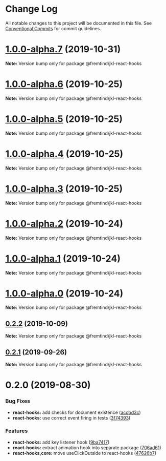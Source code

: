 # Change Log

All notable changes to this project will be documented in this file.
See [Conventional Commits](https://conventionalcommits.org) for commit guidelines.

# [1.0.0-alpha.7](https://github.com/fremtind/jokul/compare/@fremtind/jkl-react-hooks@1.0.0-alpha.6...@fremtind/jkl-react-hooks@1.0.0-alpha.7) (2019-10-31)

**Note:** Version bump only for package @fremtind/jkl-react-hooks





# [1.0.0-alpha.6](https://github.com/fremtind/jokul/compare/@fremtind/jkl-react-hooks@1.0.0-alpha.5...@fremtind/jkl-react-hooks@1.0.0-alpha.6) (2019-10-25)

**Note:** Version bump only for package @fremtind/jkl-react-hooks





# [1.0.0-alpha.5](https://github.com/fremtind/jokul/compare/@fremtind/jkl-react-hooks@1.0.0-alpha.4...@fremtind/jkl-react-hooks@1.0.0-alpha.5) (2019-10-25)

**Note:** Version bump only for package @fremtind/jkl-react-hooks





# [1.0.0-alpha.4](https://github.com/fremtind/jokul/compare/@fremtind/jkl-react-hooks@1.0.0-alpha.3...@fremtind/jkl-react-hooks@1.0.0-alpha.4) (2019-10-25)

**Note:** Version bump only for package @fremtind/jkl-react-hooks





# [1.0.0-alpha.3](https://github.com/fremtind/jokul/compare/@fremtind/jkl-react-hooks@1.0.0-alpha.2...@fremtind/jkl-react-hooks@1.0.0-alpha.3) (2019-10-25)

**Note:** Version bump only for package @fremtind/jkl-react-hooks





# [1.0.0-alpha.2](https://github.com/fremtind/jokul/compare/@fremtind/jkl-react-hooks@1.0.0-alpha.1...@fremtind/jkl-react-hooks@1.0.0-alpha.2) (2019-10-24)

**Note:** Version bump only for package @fremtind/jkl-react-hooks





# [1.0.0-alpha.1](https://github.com/fremtind/jokul/compare/@fremtind/jkl-react-hooks@1.0.0-alpha.0...@fremtind/jkl-react-hooks@1.0.0-alpha.1) (2019-10-24)

**Note:** Version bump only for package @fremtind/jkl-react-hooks





# [1.0.0-alpha.0](https://github.com/fremtind/jokul/compare/@fremtind/jkl-react-hooks@0.2.2...@fremtind/jkl-react-hooks@1.0.0-alpha.0) (2019-10-24)

**Note:** Version bump only for package @fremtind/jkl-react-hooks





## [0.2.2](https://github.com/fremtind/jokul/compare/@fremtind/jkl-react-hooks@0.2.1...@fremtind/jkl-react-hooks@0.2.2) (2019-10-09)

**Note:** Version bump only for package @fremtind/jkl-react-hooks





## [0.2.1](https://github.com/fremtind/jokul/compare/@fremtind/jkl-react-hooks@0.2.0...@fremtind/jkl-react-hooks@0.2.1) (2019-09-26)

**Note:** Version bump only for package @fremtind/jkl-react-hooks





# 0.2.0 (2019-08-30)


### Bug Fixes

* **react-hooks:** add checks for document existence ([accbd3c](https://github.com/fremtind/jokul/commit/accbd3c))
* **react-hooks:** use correct event firing in tests ([3f74393](https://github.com/fremtind/jokul/commit/3f74393))


### Features

* **react-hooks:** add key listener hook ([9ba7417](https://github.com/fremtind/jokul/commit/9ba7417))
* **react-hooks:** extract animation hook into separate package ([706ad61](https://github.com/fremtind/jokul/commit/706ad61))
* **react-hooks,core:** move useClickOutside to react-hooks ([47626b7](https://github.com/fremtind/jokul/commit/47626b7))
